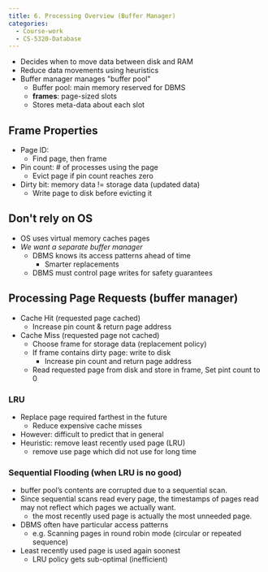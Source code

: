 ```yaml
---
title: 6. Processing Overview (Buffer Manager)
categories:
  - Course-work
  - CS-5320-Database
---
```


- Decides when to move data between disk and RAM
- Reduce data movements using heuristics
- Buffer manager manages "buffer pool"
  - Buffer pool: main memory reserved for DBMS
  - **frames**: page-sized slots
  - Stores meta-data about each slot

## Frame Properties

- Page ID:
  - Find page, then frame
- Pin count: # of processes using the page
  - Evict page if pin count reaches zero
- Dirty bit: memory data != storage data (updated data)
  - Write page to disk before evicting it

## Don't rely on OS

- OS uses virtual memory caches pages
- _We want a separate buffer manager_
  - DBMS knows its access patterns ahead of time
    - Smarter replacements
  - DBMS must control page writes for safety guarantees

## Processing Page Requests (buffer manager)

- Cache Hit (requested page cached)
  - Increase pin count & return page address
- Cache Miss (requested page not cached)
  - Choose frame for storage data (replacement policy)
  - If frame contains dirty page: write to disk
    - Increase pin count and return page address
  - Read requested page from disk and store in frame, Set pint count to 0

### LRU

- Replace page required farthest in the future
  - Reduce expensive cache misses
- However: difficult to predict that in general
- Heuristic: remove least recently used page (LRU)
  - remove use page which did not use for long time

### Sequential Flooding (when LRU is no good)

- buffer pool’s contents are corrupted due to a sequential scan.
- Since sequential scans read every page, the timestamps of pages read may not reflect which pages we actually want.
  - the most recently used page is actually the most unneeded page.
- DBMS often have particular access patterns
  - e.g. Scanning pages in round robin mode (circular or repeated sequence)
- Least recently used page is used again soonest
  - LRU policy gets sub-optimal (inefficient)
